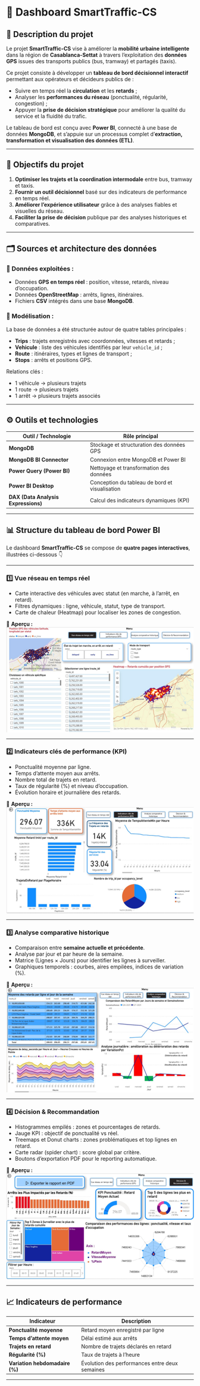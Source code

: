 
# 🚦 Dashboard SmartTraffic-CS

## 🧠 Description du projet
Le projet **SmartTraffic-CS** vise à améliorer la **mobilité urbaine intelligente** dans la région de **Casablanca-Settat** à travers l’exploitation des **données GPS** issues des transports publics (bus, tramway) et partagés (taxis).  

Ce projet consiste à développer un **tableau de bord décisionnel interactif** permettant aux opérateurs et décideurs publics de :
- Suivre en temps réel la **circulation** et les **retards** ;
- Analyser les **performances du réseau** (ponctualité, régularité, congestion) ;
- Appuyer la **prise de décision stratégique** pour améliorer la qualité du service et la fluidité du trafic.

Le tableau de bord est conçu avec **Power BI**, connecté à une base de données **MongoDB**, et s’appuie sur un processus complet d’**extraction, transformation et visualisation des données (ETL)**.

---

## 🎯 Objectifs du projet
1. **Optimiser les trajets et la coordination intermodale** entre bus, tramway et taxis.  
2. **Fournir un outil décisionnel** basé sur des indicateurs de performance en temps réel.  
3. **Améliorer l’expérience utilisateur** grâce à des analyses fiables et visuelles du réseau.  
4. **Faciliter la prise de décision** publique par des analyses historiques et comparatives.  

---

## 🗂️ Sources et architecture des données
### 🔹 Données exploitées :
- Données **GPS en temps réel** : position, vitesse, retards, niveau d’occupation.  
- Données **OpenStreetMap** : arrêts, lignes, itinéraires.  
- Fichiers **CSV** intégrés dans une base **MongoDB**.

### 🔹 Modélisation :
La base de données a été structurée autour de quatre tables principales :
- **Trips** : trajets enregistrés avec coordonnées, vitesses et retards ;  
- **Vehicule** : liste des véhicules identifiés par leur `vehicle_id` ;  
- **Route** : itinéraires, types et lignes de transport ;  
- **Stops** : arrêts et positions GPS.

Relations clés :
- 1 véhicule → plusieurs trajets  
- 1 route → plusieurs trajets  
- 1 arrêt → plusieurs trajets associés  

---

## ⚙️ Outils et technologies
| Outil / Technologie | Rôle principal |
|----------------------|----------------|
| **MongoDB** | Stockage et structuration des données GPS |
| **MongoDB BI Connector** | Connexion entre MongoDB et Power BI |
| **Power Query (Power BI)** | Nettoyage et transformation des données |
| **Power BI Desktop** | Conception du tableau de bord et visualisation |
| **DAX (Data Analysis Expressions)** | Calcul des indicateurs dynamiques (KPI) |

---

## 📊 Structure du tableau de bord Power BI
Le dashboard **SmartTraffic-CS** se compose de **quatre pages interactives**, illustrées ci-dessous 👇

---

### 1️⃣ Vue réseau en temps réel
- Carte interactive des véhicules avec statut (en marche, à l’arrêt, en retard).  
- Filtres dynamiques : ligne, véhicule, statut, type de transport.  
- Carte de chaleur (Heatmap) pour localiser les zones de congestion.  

📸 **Aperçu :**  
![Vue réseau en temps réel](page1.jpg)

---

### 2️⃣ Indicateurs clés de performance (KPI)
- Ponctualité moyenne par ligne.  
- Temps d’attente moyen aux arrêts.  
- Nombre total de trajets en retard.  
- Taux de régularité (%) et niveau d’occupation.  
- Évolution horaire et journalière des retards.  

📸 **Aperçu :**  
![Indicateurs clés de performance](page2.jpg)

---

### 3️⃣ Analyse comparative historique
- Comparaison entre **semaine actuelle et précédente**.  
- Analyse par jour et par heure de la semaine.  
- Matrice (Lignes × Jours) pour identifier les lignes à surveiller.  
- Graphiques temporels : courbes, aires empilées, indices de variation (%).  

📸 **Aperçu :**  
![Analyse comparative historique](page3.jpg)

---

### 4️⃣ Décision & Recommandation
- Histogrammes empilés : zones et pourcentages de retards.  
- Jauge KPI : objectif de ponctualité vs réel.  
- Treemaps et Donut charts : zones problématiques et top lignes en retard.  
- Carte radar (spider chart) : score global par critère.  
- Boutons d’exportation PDF pour le reporting automatique.  

📸 **Aperçu :**  
![Décision et recommandation](page4.jpg)

---

## 📈 Indicateurs de performance
| Indicateur | Description |
|-------------|-------------|
| **Ponctualité moyenne** | Retard moyen enregistré par ligne |
| **Temps d’attente moyen** | Délai estimé aux arrêts |
| **Trajets en retard** | Nombre de trajets déclarés en retard |
| **Régularité (%)** | Taux de trajets à l’heure |
| **Variation hebdomadaire (%)** | Évolution des performances entre deux semaines |

---



